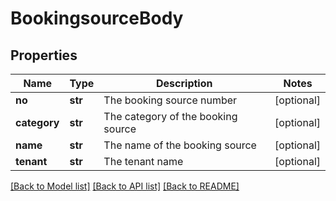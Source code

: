 # BookingsourceBody

## Properties
Name | Type | Description | Notes
------------ | ------------- | ------------- | -------------
**no** | **str** | The booking source number | [optional] 
**category** | **str** | The category of the booking source | [optional] 
**name** | **str** | The name of the booking source | [optional] 
**tenant** | **str** | The tenant name | [optional] 

[[Back to Model list]](../README.md#documentation-for-models) [[Back to API list]](../README.md#documentation-for-api-endpoints) [[Back to README]](../README.md)

